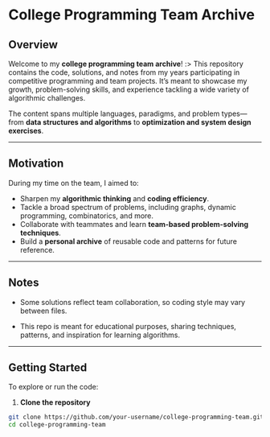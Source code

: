 # College Programming Team Archive

## Overview
Welcome to my **college programming team archive**! :>
This repository contains the code, solutions, and notes from my years participating in competitive programming and team projects. It’s meant to showcase my growth, problem-solving skills, and experience tackling a wide variety of algorithmic challenges.

The content spans multiple languages, paradigms, and problem types—from **data structures and algorithms** to **optimization and system design exercises**.

---

## Motivation
During my time on the team, I aimed to:  
- Sharpen my **algorithmic thinking** and **coding efficiency**.  
- Tackle a broad spectrum of problems, including graphs, dynamic programming, combinatorics, and more.  
- Collaborate with teammates and learn **team-based problem-solving techniques**.  
- Build a **personal archive** of reusable code and patterns for future reference.  

---

## Notes
- Some solutions reflect team collaboration, so coding style may vary between files.

- This repo is meant for educational purposes, sharing techniques, patterns, and inspiration for learning algorithms.

---

## Getting Started
To explore or run the code:

1. **Clone the repository**
```bash
git clone https://github.com/your-username/college-programming-team.git
cd college-programming-team



